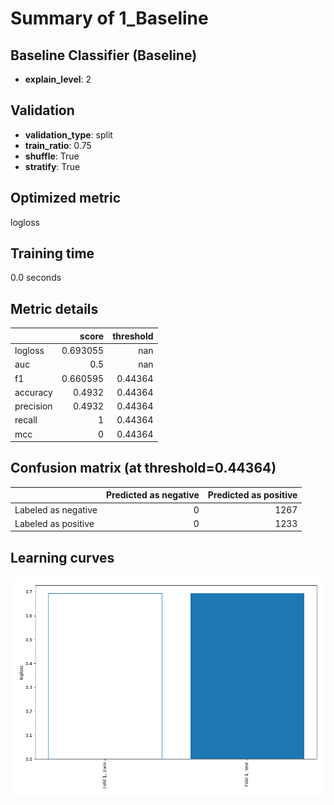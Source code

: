 # Summary of 1_Baseline

## Baseline Classifier (Baseline)
- **explain_level**: 2

## Validation
 - **validation_type**: split
 - **train_ratio**: 0.75
 - **shuffle**: True
 - **stratify**: True

## Optimized metric
logloss

## Training time

0.0 seconds

## Metric details
|           |    score |   threshold |
|:----------|---------:|------------:|
| logloss   | 0.693055 |   nan       |
| auc       | 0.5      |   nan       |
| f1        | 0.660595 |     0.44364 |
| accuracy  | 0.4932   |     0.44364 |
| precision | 0.4932   |     0.44364 |
| recall    | 1        |     0.44364 |
| mcc       | 0        |     0.44364 |


## Confusion matrix (at threshold=0.44364)
|                     |   Predicted as negative |   Predicted as positive |
|:--------------------|------------------------:|------------------------:|
| Labeled as negative |                       0 |                    1267 |
| Labeled as positive |                       0 |                    1233 |

## Learning curves
![Learning curves](learning_curves.png)
